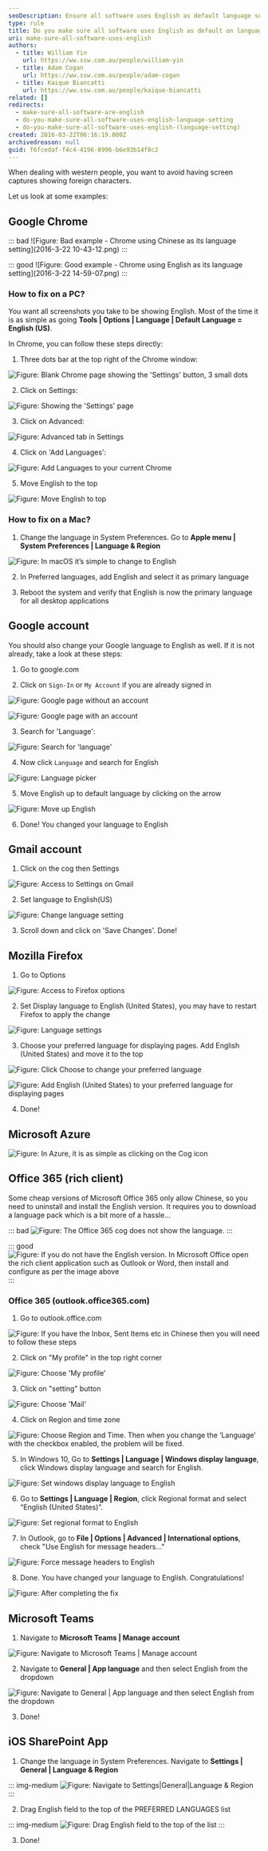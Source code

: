 ```yaml
---
seoDescription: Ensure all software uses English as default language settings to avoid cultural and linguistic barriers when interacting with Western audiences.
type: rule
title: Do you make sure all software uses English as default on language settings?
uri: make-sure-all-software-uses-english
authors:
  - title: William Yin
    url: https://ww.ssw.com.au/people/william-yin
  - title: Adam Cogan
    url: https://ww.ssw.com.au/people/adam-cogan
  - title: Kaique Biancatti
    url: https://ww.ssw.com.au/people/kaique-biancatti
related: []
redirects:
  - make-sure-all-software-are-english
  - do-you-make-sure-all-software-uses-english-language-setting
  - do-you-make-sure-all-software-uses-english-(language-setting)
created: 2016-03-22T06:16:19.000Z
archivedreason: null
guid: f6fcedaf-f4c4-4196-8996-b6e93b14f8c2
---
```


When dealing with western people, you want to avoid having screen captures showing foreign characters.

Let us look at some examples:

<!--endintro-->

## Google Chrome

::: bad
![Figure: Bad example - Chrome using Chinese as its language setting](2016-3-22 10-43-12.png)
:::

::: good
![Figure: Good example - Chrome using English as its language setting](2016-3-22 14-59-07.png)
:::

### How to fix on a PC?

You want all screenshots you take to be showing English. Most of the time it is as simple as going **Tools | Options | Language | Default Language = English (US)**.

In Chrome, you can follow these steps directly:

1. Three dots bar at the top right of the Chrome window:

![Figure: Blank Chrome page showing the 'Settings' button, 3 small dots](chroooome.jpg)

2. Click on Settings:

![Figure: Showing the 'Settings' page](ssw12.png)

3. Click on Advanced:

![Figure: Advanced tab in Settings](ssw13.png)

4. Click on 'Add Languages':

![Figure: Add Languages to your current Chrome](ssw14.png)

5. Move English to the top

![Figure: Move English to top](ChromeEnOnTop.png)

### How to fix on a Mac?

1. Change the language in System Preferences. Go to **Apple menu | System Preferences | Language & Region**

![Figure: In macOS it’s simple to change to English](WX20180906-111514@2x.png)

2. In Preferred languages, add English and select it as primary language

3. Reboot the system and verify that English is now the primary language for all desktop applications

## Google account

You should also change your Google language to English as well. If it is not already, take a look at these steps:

1. Go to google.com

2. Click on `Sign-In` or `My Account` if you are already signed in

![Figure: Google page without an account](ssw1.png)

![Figure: Google page with an account](ssw2.png)

3. Search for 'Language':

![Figure: Search for 'language'](GoogleAccountSearch.png)

4. Now click `Language` and search for English

![Figure: Language picker](GoogleAccountAdd.png)

5. Move English up to default language by clicking on the arrow

![Figure: Move up English](GoogleAccountMoveUp.png)

6. Done! You changed your language to English

## Gmail account

1. Click on the cog then Settings

![Figure: Access to Settings on Gmail](Gmail1.png)

2. Set language to English(US)

![Figure: Change language setting](Gmail2.png)

3. Scroll down and click on 'Save Changes'. Done!

## Mozilla Firefox

1. Go to Options

![Figure: Access to Firefox options](Firefox1.png)

2. Set Display language to English (United States), you may have to restart Firefox to apply the change

![Figure: Language settings](Firefox2.png)

3. Choose your preferred language for displaying pages. Add English (United States) and move it to the top

![Figure: Click Choose to change your preferred language](Firefox3a.png)

![Figure: Add English (United States) to your preferred language for displaying pages](Firefox3.png)

4. Done!

## Microsoft Azure

![Figure: In Azure, it is as simple as clicking on the Cog icon](Azure.png)

## Office 365 (rich client)

Some cheap versions of Microsoft Office 365 only allow Chinese, so you need to uninstall and install the English version. It requires you to download a language pack which is a bit more of a hassle...

::: bad
![Figure: The Office 365 cog does not show the language. ](office365.png)
:::

::: good
![Figure: If you do not have the English version. In Microsoft Office open the rich client application such as Outlook or Word, then install and configure as per the image above](install-language-pack.png)
:::

### Office 365 (outlook.office365.com)

1. Go to outlook.office.com

![Figure: If you have the Inbox, Sent Items etc in Chinese then you will need to follow these steps](screenshot.png)

2. Click on "My profile" in the top right corner

![Figure: Choose 'My profile'](screenshot-step1.png)

3. Click on "setting" button

![Figure: Choose 'Mail'](screenshot-step2.png)

4. Click on Region and time zone

![Figure: Choose Region and Time. Then when you change the ‘Language’ with the checkbox enabled, the problem will be fixed.](screenshot-step3.png)

5. In Windows 10, Go to **Settings | Language | Windows display language**, click Windows display language and search for English.

![Figure: Set windows display language to English](LanguageSettingForWin10.png)

6. Go to **Settings | Language | Region**, click Regional format and select “English (United States)”.

![Figure: Set regional format to English](RegionalFormatSettingForWin10.png)

7. In Outlook, go to **File | Options | Advanced | International options**, check "Use English for message headers..."

![Figure: Force message headers to English](outlook_options_headers.png)

8. Done. You have changed your language to English. Congratulations!

![Figure: After completing the fix](screenshot-finished.png)

## Microsoft Teams

1. Navigate to **Microsoft Teams | Manage account**

![Figure: Navigate to Microsoft Teams | Manage account](TeamsManageAccount.png)

2. Navigate to **General | App language** and then select English from the dropdown

![Figure: Navigate to General | App language and then select English from the dropdown](TeamsChangeLanguage.png)

3. Done!

## iOS SharePoint App

1. Change the language in System Preferences. Navigate to **Settings | General | Language & Region**

::: img-medium
![Figure: Navigate to Settings|General|Language & Region](iossetting.png)
:::

2. Drag English field to the top of the PREFERRED LANGUAGES list

::: img-medium
![Figure: Drag English field to the top of the list](iossettinglanguage.jpg)
:::

3. Done!
